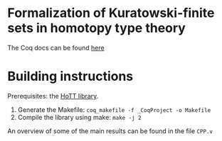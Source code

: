 # Formalization of Kuratowski-finite sets in homotopy type theory

The Coq docs can be found [here](http://cs.ru.nl/~dfrumin/haan/fsets/)

# Building instructions

Prerequisites: the [HoTT library](https://github.com/HoTT/HoTT).

1. Generate the Makefile: `coq_makefile -f _CoqProject -o Makefile`
2. Compile the library using make: `make -j 2`

An overview of some of the main results can be found in the file `CPP.v`

